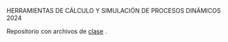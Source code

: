 HERRAMIENTAS DE CÁLCULO Y SIMULACIÓN DE PROCESOS DINÁMICOS 2024

Repositorio con archivos de [clase](https://fcefyn.unc.edu.ar/facultad/secretarias/extension/area-de-formacion-continua/herramientas-de-calculo-y-simulacion-de-procesos-dinamicos-2024/) .
